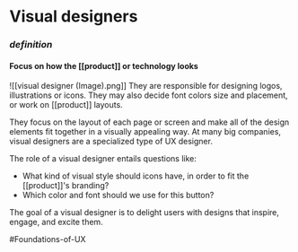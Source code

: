 # Visual designers

### *definition*
#### Focus on how the [[product]] or technology looks

![[visual designer (Image).png]]
They are responsible for designing logos, illustrations or icons. They may also decide font colors size and placement, or work on [[product]] layouts.

They focus on the layout of each page or screen and make all of the design elements fit together in a visually appealing way. At many big companies, visual designers are a specialized type of UX designer.

The role of a visual designer entails questions like:

- What kind of visual style should icons have, in order to fit the [[product]]'s branding?
- Which color and font should we use for this button?

The goal of a visual designer is to delight users with designs that inspire, engage, and excite them.

#Foundations-of-UX 
